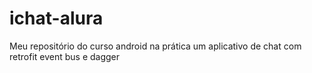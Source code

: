 # ichat-alura
Meu repositório do curso android na prática um aplicativo de chat com retrofit event bus e dagger
